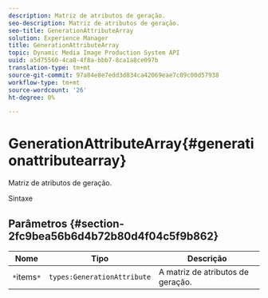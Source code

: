 ```yaml
---
description: Matriz de atributos de geração.
seo-description: Matriz de atributos de geração.
seo-title: GenerationAttributeArray
solution: Experience Manager
title: GenerationAttributeArray
topic: Dynamic Media Image Production System API
uuid: a5d75560-4ca8-4f8a-bbb7-8ca1a8ce097b
translation-type: tm+mt
source-git-commit: 97a84e8e7edd3d834ca42069eae7c09c00d57938
workflow-type: tm+mt
source-wordcount: '26'
ht-degree: 0%

---
```



# GenerationAttributeArray{#generationattributearray}

Matriz de atributos de geração.

Sintaxe

## Parâmetros {#section-2fc9bea56b6d4b72b80d4f04c5f9b862}

| Nome | Tipo | Descrição |
|---|---|---|
| `*`items`*` | `types:GenerationAttribute` | A matriz de atributos de geração. |

